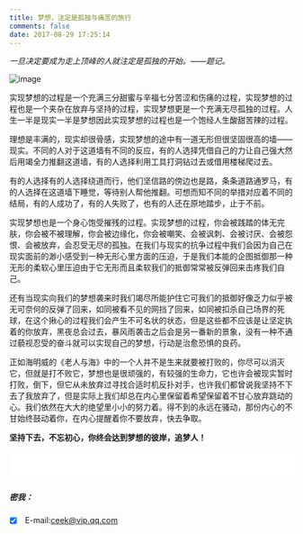 ```yaml
---
title: 梦想，注定是孤独与痛苦的旅行
comments: false
date: 2017-08-29 17:25:14
---
```


*一旦决定要成为走上顶峰的人就注定是孤独的开始。——题记。*

![image](http://ovi3ob9p4.bkt.clouddn.com/sy.jpg)

实现梦想的过程是一个充满三分甜蜜与辛福七分苦涩和伤痛的过程，实现梦想的过程也是一个夹杂在放弃与坚持的过程，实现梦想更是一个充满无尽孤独的过程。人生一半是现实一半是梦想因此实现梦想的过程也是一个饱经人生酸甜苦辣的过程。

理想是丰满的，现实却很骨感，实现梦想的途中有一道无形但很坚固很高的墙——现实。不同的人对于这道墙有不同的反应，有的人选择凭借自己的力让自己强大然后用竭全力推翻这道墙，有的人选择利用工具打洞钻过去或借用楼梯爬过去。

有的人选择有的人选择绕道而行，他们坚信路的傍边也是路，条条道路通罗马，有的人选择在这道墙下睡觉，等待别人帮他推翻。可想而知不同的举措对应着不同的结局，有的人成功了，有的人失败了，也有的人还在原地踏步，止于不前。

实现梦想也是一个身心饱受摧残的过程。实现梦想的过程，你会被践踏的体无完肤，你会被不被理解，你会被边缘化，你会被嘲笑、会被讽刺、会被讨厌、会被怨恨、会被放弃，会忍受无尽的孤独。在我们与现实的抗争过程中我们会因为自己在现实面前的渺小感受到一种无形心里方面的压迫，于是我们本能的企图抵御那一种无形的柔软心里压迫由于它无形而且柔软我们的抵御常常被反弹回来击疼我们自己。

还有当现实向我们的梦想袭来时我们竭尽所能护住它可我们的抵御好像乏力似乎被无可奈何的反弹了回来，如同被看不见的网挡了回来，如同被扣杀自己场界的死球，在这个揪心的过程我们会产生不可名状的状态，但是这些都不应该是让坚定执着的你放弃，黑夜总会过去，暴风雨袭击之后会是另一番新的景象，没有一种不通过藐视忍受的奋斗就可以实现自己的梦想，行动是治愈恐惧的良药。

正如海明威的《老人与海》中的一个人并不是生来就要被打败的，你尽可以消灭它，但就是打不败它，梦想也是很顽强的，有较强的生命力，它也许会被现实暂时打败，倒下，但它从未放弃过寻找合适时机反扑对手，也许我们都曾说我坚持不下去了我放弃了，但是实际上我们却总在内心里保留着希望保留着不甘心放弃跳动的心。我们依然在大大的绝望里小小的努力着。得不到的永远在骚动，那份内心的不甘始终鼓动着你，在内心提醒着你不要放弃，快去争取。

**坚持下去，不忘初心，你终会达到梦想的彼岸，追梦人！**

<iframe frameborder="no" border="0" marginwidth="0" marginheight="0" width=510 height=52 src="//music.163.com/outchain/player?type=4&id=203&auto=1&height=32"></iframe>

<h5>密我：</h5>

- [x] ​	E-mail:[ceek@vip.qq.com](mailto:ceek@vip.qq.com)
